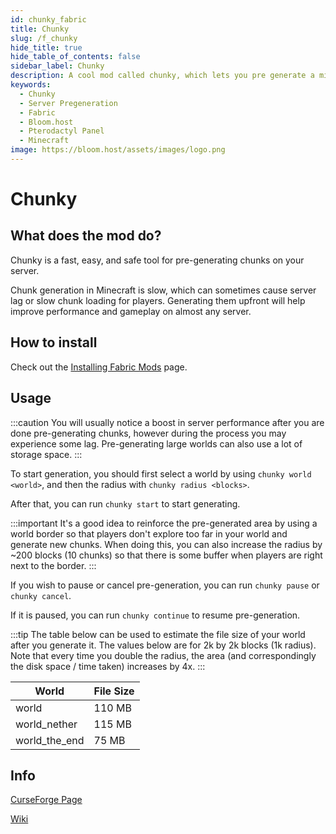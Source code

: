 ```yaml
---
id: chunky_fabric
title: Chunky
slug: /f_chunky
hide_title: true
hide_table_of_contents: false
sidebar_label: Chunky 
description: A cool mod called chunky, which lets you pre generate a minecraft world quickly and efficiently to avoid lag.
keywords:
  - Chunky
  - Server Pregeneration
  - Fabric
  - Bloom.host
  - Pterodactyl Panel
  - Minecraft
image: https://bloom.host/assets/images/logo.png
---
```

# Chunky

## What does the mod do?

Chunky is a fast, easy, and safe tool for pre-generating chunks on your server.

Chunk generation in Minecraft is slow, which can sometimes cause server lag or slow chunk loading for players. Generating them upfront will help improve performance and gameplay on almost any server.

## How to install

Check out the [Installing Fabric Mods](../installing-plugins.md) page.

## Usage

:::caution
You will usually notice a boost in server performance after you are done pre-generating chunks, however during the process you may experience some lag. Pre-generating large worlds can also use a lot of storage space.
:::

To start generation, you should first select a world by using `chunky world <world>`, and then the radius with `chunky radius <blocks>`.  

After that, you can run `chunky start` to start generating.  

:::important
It's a good idea to reinforce the pre-generated area by using a world border so that players don't explore too far in your world and generate new chunks. When doing this, you can also increase the radius by ~200 blocks (10 chunks) so that there is some buffer when players are right next to the border.
:::

If you wish to pause or cancel pre-generation, you can run `chunky pause` or `chunky cancel`.  

If it is paused, you can run `chunky continue` to resume pre-generation.  


:::tip
The table below can be used to estimate the file size of your world after you generate it. The values below are for 2k by 2k blocks (1k radius). Note that every time you double the radius, the area (and correspondingly the disk space / time taken) increases by 4x.
:::

| World         | File Size |
|---------------|-----------|
| world         | 110 MB    |
| world_nether  | 115 MB    |
| world_the_end | 75 MB     |

## Info

[CurseForge Page](https://www.curseforge.com/minecraft/mc-mods/chunky-pregenerator/)  

[Wiki](https://github.com/pop4959/Chunky/wiki)
